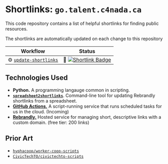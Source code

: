# Shortlinks: `go.talent.c4nada.ca`

This code repository contains a list of helpful shortlinks for finding public resources.

The shortlinks are automatically updated on each change to this repository

| Workflow | Status |
|----------|--------|
| :gear: [`update-shortlinks`][] | :scroll: [![Shortlink Badge][shortlink-badge]][shortlink-logs]

[`update-shortlinks`]: /.github/workflows/update-shortlinks.yml
[shortlink-badge]: https://github.com/patcon/go.talent.c4nada.ca/actions/workflows/update-shortlinks.yml/badge.svg
[shortlink-logs]: https://github.com/patcon/go.talent.c4nada.ca/actions/workflows/update-shortlinks.yml


## Technologies Used

- **Python.** A programming langauge common in scripting.
- [**`spreadsheet2shortlinks`**][spreadsheet2shortlinks]. Command-line tool for updating Rebrandly shortlinks from a spreadsheet.
- [**GitHub Actions.**][github-actions] A script-running service that runs scheduled tasks for us in the cloud. (Incoming)
- [**Rebrandly.**][rebrandly] Hosted service for managing short, descriptive links with a custom domain. (free tier: 200 links)

[spreadsheet2shortlinks]: https://github.com/hyphacoop/spreadsheet2shortlinks
[github-actions]: https://github.com/features/actions
[rebrandly]: https://support.rebrandly.com/hc/en-us/articles/223459547-What-is-Rebrandly-

## Prior Art

- [`hyphacoop/worker-coop-scripts`](https://github.com/hyphacoop/worker-coop-scripts)
- [`CivicTechTO/civictechto-scripts`](https://github.com/CivicTechTO/civictechto-scripts)
